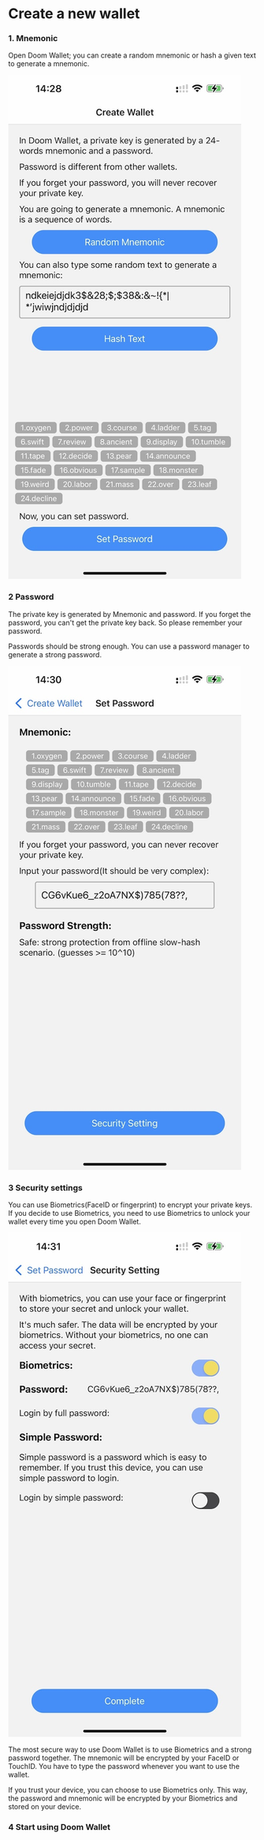 # Create a new wallet

### 1. Mnemonic

Open Doom Wallet; you can create a random mnemonic or hash a given text to generate a mnemonic.

![](./2-1.jpg)

### 2 Password

The private key is generated by Mnemonic and password. If you forget the password, you can't get the private key back. So please remember your password.

Passwords should be strong enough. You can use a password manager to generate a strong password.

![](./2-2.jpg)

### 3 Security settings

You can use Biometrics(FaceID or fingerprint) to encrypt your private keys. If you decide to use Biometrics, you need to use Biometrics to unlock your wallet every time you open Doom Wallet.

![](./2-3.jpg)

The most secure way to use Doom Wallet is to use Biometrics and a strong password together. The mnemonic will be encrypted by your FaceID or TouchID. You have to type the password whenever you want to use the wallet.

If you trust your device, you can choose to use Biometrics only. This way, the password and mnemonic will be encrypted by your Biometrics and stored on your device.

### 4 Start using Doom Wallet
